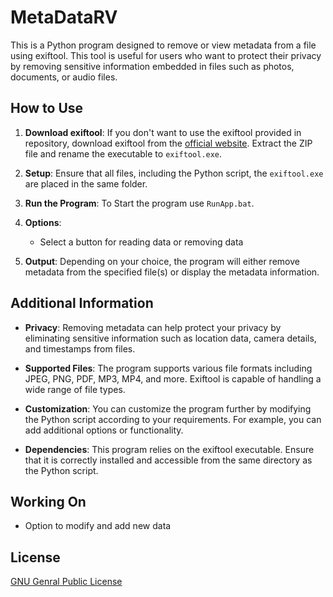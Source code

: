 # MetaDataRV

This is a Python program designed to remove or view metadata from a file using exiftool. This tool is useful for users who want to protect their privacy by removing sensitive information embedded in files such as photos, documents, or audio files.

## How to Use

1. **Download exiftool**: If you don't want to use the exiftool provided in repository, download exiftool from the [official website](https://exiftool.org/). Extract the ZIP file and rename the executable to `exiftool.exe`.

2. **Setup**: Ensure that all files, including the Python script, the `exiftool.exe` are placed in the same folder.

3. **Run the Program**: To Start the program use `RunApp.bat`.

4. **Options**:
   - Select a button for reading data or removing data

5. **Output**: Depending on your choice, the program will either remove metadata from the specified file(s) or display the metadata information.

## Additional Information

- **Privacy**: Removing metadata can help protect your privacy by eliminating sensitive information such as location data, camera details, and timestamps from files.
  
- **Supported Files**: The program supports various file formats including JPEG, PNG, PDF, MP3, MP4, and more. Exiftool is capable of handling a wide range of file types.

- **Customization**: You can customize the program further by modifying the Python script according to your requirements. For example, you can add additional options or functionality.

- **Dependencies**: This program relies on the exiftool executable. Ensure that it is correctly installed and accessible from the same directory as the Python script.

## Working On
- Option to modify and add new data

## License
  [GNU Genral Public License](LICENSE)
